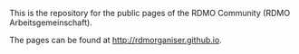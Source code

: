 This is the repository for the public pages of the RDMO Community (RDMO Arbeitsgemeinschaft).

The pages can be found at http://rdmorganiser.github.io.
